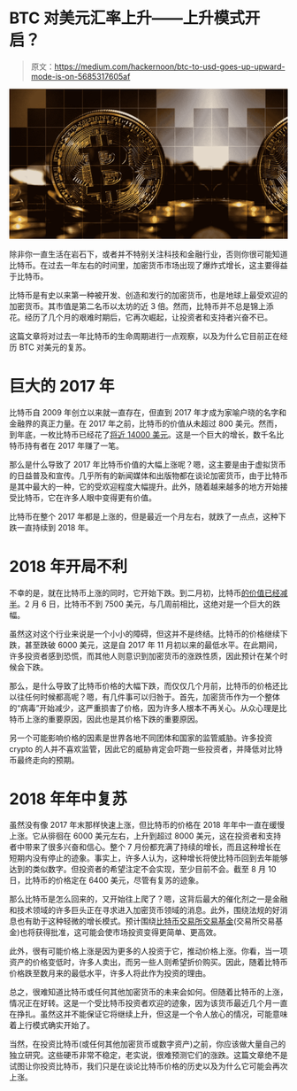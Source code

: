 # BTC 对美元汇率上升——上升模式开启？

> 原文：<https://medium.com/hackernoon/btc-to-usd-goes-up-upward-mode-is-on-5685317605af>

![](img/08be64439324fbf9c215aca56e374e89.png)

除非你一直生活在岩石下，或者并不特别关注科技和金融行业，否则你很可能知道比特币。在过去一年左右的时间里，加密货币市场出现了爆炸式增长，这主要得益于比特币。

比特币是有史以来第一种被开发、创造和发行的加密货币，也是地球上最受欢迎的加密货币。其市值是第二名币以太坊的近 3 倍。然而，比特币并不总是锦上添花。经历了几个月的艰难时期后，它再次崛起，让投资者和支持者兴奋不已。

这篇文章将对过去一年比特币的生命周期进行一点观察，以及为什么它目前正在经历 BTC 对美元的复苏。

# 巨大的 2017 年

比特币自 2009 年创立以来就一直存在，但直到 2017 年才成为家喻户晓的名字和金融界的真正力量。在 2017 年之前，比特币的价值从未超过 800 美元。然而，到年底，一枚比特币已经花了[将近 14000 美元](https://coinmarketcap.com/currencies/bitcoin/historical-data/?start=20170810&end=20180810)。这是一个巨大的增长，数千名比特币持有者在 2017 年赚了一笔。

那么是什么导致了 2017 年比特币价值的大幅上涨呢？嗯，这主要是由于虚拟货币的日益普及和宣传。几乎所有的新闻媒体和出版物都在谈论加密货币，由于比特币是其中最大的一种，它的受欢迎程度大幅提升。此外，随着越来越多的地方开始接受比特币，它在许多人眼中变得更有价值。

比特币在整个 2017 年都是上涨的，但是最近一个月左右，就跌了一点点，这种下跌一直持续到 2018 年。

# 2018 年开局不利

不幸的是，就在比特币上涨的同时，它开始下跌。到二月初，比特币[的价值已经减半](https://www.forbes.com/sites/cbovaird/2018/02/05/bitcoin-falls-below-7000-down-more-than-60-from-all-time-high/)。2 月 6 日，比特币不到 7500 美元，与几周前相比，这绝对是一个巨大的跌幅。

虽然这对这个行业来说是一个小小的障碍，但这并不是终结。比特币的价格继续下跌，甚至跌破 6000 美元，这是自 2017 年 11 月初以来的最低水平。在此期间，许多投资者感到恐慌，而其他人则意识到加密货币的涨跌性质，因此预计在某个时候会下跌。

那么，是什么导致了比特币价格的大幅下跌，而仅仅几个月前，比特币的价格还比以往任何时候都高呢？嗯，有几件事可以归咎于。首先，加密货币作为一个整体的“病毒”开始减少，这严重损害了价格，因为许多人根本不再关心。从众心理是比特币上涨的重要原因，因此也是其价格下跌的重要原因。

另一个可能影响价格的因素是世界各地不同团体和国家的监管威胁。许多投资 crypto 的人并不喜欢监管，因此它的威胁肯定会吓跑一些投资者，并降低对比特币最终走向的预期。

# 2018 年年中复苏

虽然没有像 2017 年末那样快速上涨，但比特币的价格在 2018 年年中一直在缓慢上涨。它从徘徊在 6000 美元左右，上升到超过 8000 美元，这在投资者和支持者中带来了很多兴奋和信心。整个 7 月份都充满了持续的增长，而且这种增长在短期内没有停止的迹象。事实上，许多人认为，这种增长将使比特币回到去年能够达到的类似数字。但投资者的希望注定不会实现，至少目前不会。截至 8 月 10 日，比特币的价格定在 6400 美元，尽管有复苏的迹象。

那么比特币是怎么回来的，又开始往上爬了？嗯，这背后最大的催化剂之一是金融和技术领域的许多巨头正在寻求进入加密货币领域的消息。此外，围绕法规的好消息也有助于这种轻微的增长模式。预计围绕[比特币交易所交易基金](https://bitcoinmagazine.com/articles/sec-puts-decision-5-bitcoin-etfs-till-september-2018/)(交易所交易基金)也将获得批准，这可能会使市场投资变得更简单、更高效。

此外，很有可能价格上涨是因为更多的人投资于它，推动价格上涨。你看，当一项资产的价格变低时，许多人卖出，而另一些人则希望折价购买。因此，随着比特币价格跌至数月来的最低水平，许多人将此作为投资的理由。

总之，很难知道比特币或任何其他加密货币的未来会如何。但随着比特币的上涨，情况正在好转。这是一个受比特币投资者欢迎的迹象，因为该货币最近几个月一直在挣扎。虽然这并不能保证它将继续上升，但这是一个令人放心的情况，可能意味着上行模式确实开始了。

当然，在投资比特币(或任何其他加密货币或数字资产)之前，你应该做大量自己的独立研究。这些硬币非常不稳定，老实说，很难预测它们的涨跌。这篇文章绝不是试图让你投资比特币，我们只是在谈论比特币价格的历史以及为什么它可能会再次上涨。